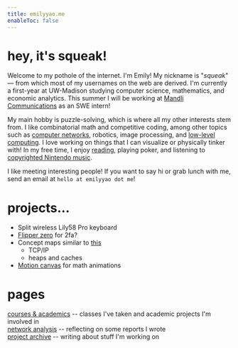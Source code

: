 ```yaml
---
title: emilyyao.me
enableToc: false
---
```


# hey, it's squeak!
Welcome to my pothole of the internet. I'm Emily! My nickname is "*squeak*" — from which most of my usernames on the web are derived. I'm currently a first-year at UW-Madison studying computer science, mathematics, and economic analytics. This summer I will be working at [Mandli Communications](https://www.mandli.com/) as an SWE intern!

My main hobby is puzzle-solving, which is where all my other interests stem from. I like combinatorial math and competitive coding, among other topics such as [computer networks](/ece537), robotics, image processing, and [low-level computing](https://store.steampowered.com/app/370360/TIS100/). I love working on things that I can visualize or physically tinker with! In my free time, I enjoy [reading](https://thebookerprizes.com/the-booker-library/books), playing poker, and listening to [copyrighted Nintendo music](https://youtu.be/HL9_xm5HwrE).

I like meeting interesting people! If you want to say hi or grab lunch with me, send an email at `hello at emilyyao dot me`!

# projects...
- Split wireless Lily58 Pro keyboard
- [Flipper zero](https://flipperzero.one/) for 2fa?
- Concept maps similar to [this](https://live.staticflickr.com/272/32264483720_c51bdde679_b.jpg)
    - TCP/IP
    - heaps and caches
- [Motion canvas](https://motioncanvas.io/) for math animations

# pages
[courses & academics](/academics) -- classes I've taken and academic projects I'm involved in  
[network analysis](/ece537) -- reflecting on some reports I wrote  
[project archive](/projects) -- writing about stuff I'm working on
<!-- [coding shortcuts](/coding-shortcuts) -- basic stuff I keep looking up -->

<!-- # writing
[a tribute to  "*squeak*"]() -->